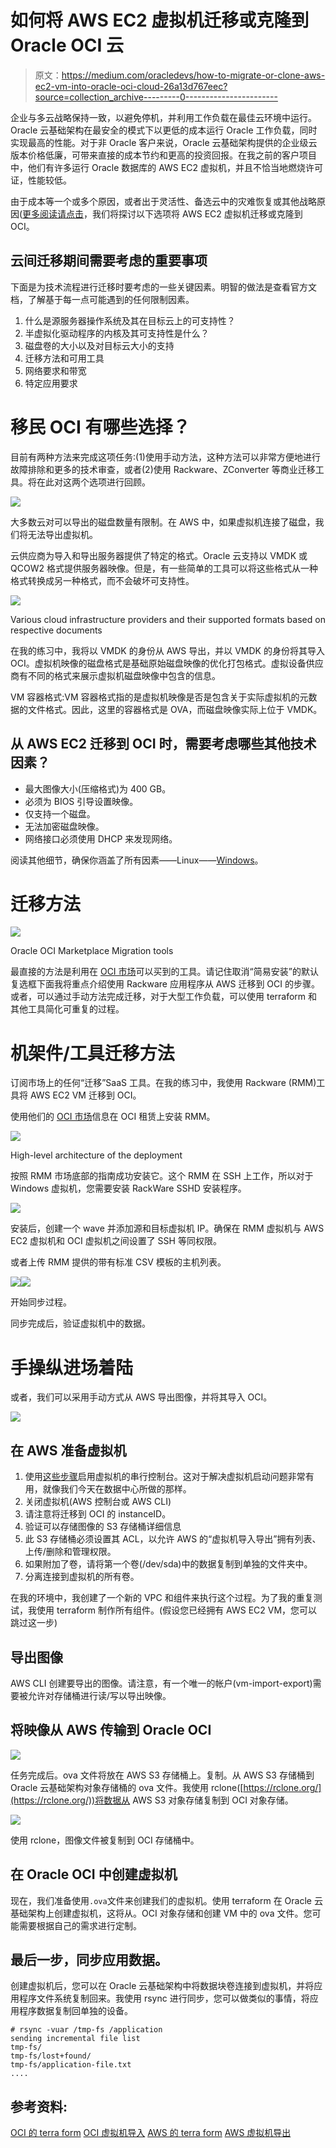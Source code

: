 # 如何将 AWS EC2 虚拟机迁移或克隆到 Oracle OCI 云

> 原文：<https://medium.com/oracledevs/how-to-migrate-or-clone-aws-ec2-vm-into-oracle-oci-cloud-26a13d767eec?source=collection_archive---------0----------------------->

企业与多云战略保持一致，以避免停机，并利用工作负载在最佳云环境中运行。Oracle 云基础架构在最安全的模式下以更低的成本运行 Oracle 工作负载，同时实现最高的性能。对于非 Oracle 客户来说，Oracle 云基础架构提供的企业级云版本价格低廉，可带来直接的成本节约和更高的投资回报。在我之前的客户项目中，他们有许多运行 Oracle 数据库的 AWS EC2 虚拟机，并且不恰当地燃烧许可证，性能较低。

由于成本等一个或多个原因，或者出于灵活性、备选云中的灾难恢复或其他战略原因([更多阅读请点击](https://www.uscloud.com/blog/3-reasons-33-companies-ditching-aws-azure/)，我们将探讨以下选项将 AWS EC2 虚拟机迁移或克隆到 OCI。

## 云间迁移期间需要考虑的重要事项

下面是为技术流程进行迁移时要考虑的一些关键因素。明智的做法是查看官方文档，了解基于每一点可能遇到的任何限制因素。

1.  什么是源服务器操作系统及其在目标云上的可支持性？
2.  半虚拟化驱动程序的内核及其可支持性是什么？
3.  磁盘卷的大小以及对目标云大小的支持
4.  迁移方法和可用工具
5.  网络要求和带宽
6.  特定应用要求

# 移民 OCI 有哪些选择？

目前有两种方法来完成这项任务:(1)使用手动方法，这种方法可以非常方便地进行故障排除和更多的技术审查，或者(2)使用 Rackware、ZConverter 等商业迁移工具。将在此对这两个选项进行回顾。

![](img/7826448017597ca951641bbe57667c47.png)

大多数云对可以导出的磁盘数量有限制。在 AWS 中，如果虚拟机连接了磁盘，我们将无法导出虚拟机。

云供应商为导入和导出服务器提供了特定的格式。Oracle 云支持以 VMDK 或 QCOW2 格式提供服务器映像。但是，有一些简单的工具可以将这些格式从一种格式转换成另一种格式，而不会破坏可支持性。

![](img/fb13d5335031a46cf148b9b539e4af3b.png)

Various cloud infrastructure providers and their supported formats based on respective documents

在我的练习中，我将以 VMDK 的身份从 AWS 导出，并以 VMDK 的身份将其导入 OCI。虚拟机映像的磁盘格式是基础原始磁盘映像的优化打包格式。虚拟设备供应商有不同的格式来展示虚拟机磁盘映像中包含的信息。

VM 容器格式:VM 容器格式指的是虚拟机映像是否是包含关于实际虚拟机的元数据的文件格式。因此，这里的容器格式是 OVA，而磁盘映像实际上位于 VMDK。

## 从 AWS EC2 迁移到 OCI 时，需要考虑哪些其他技术因素？

*   最大图像大小(压缩格式)为 400 GB。
*   必须为 BIOS 引导设置映像。
*   仅支持一个磁盘。
*   无法加密磁盘映像。
*   网络接口必须使用 DHCP 来发现网络。

阅读其他细节，确保你涵盖了所有因素——Linux——[Windows](https://docs.oracle.com/en-us/iaas/Content/Compute/Tasks/importingcustomimagewindows.htm#requirements)。

# 迁移方法

![](img/ce4ab5795ce4b1e0991d5029af1addba.png)

Oracle OCI Marketplace Migration tools

最直接的方法是利用在 [OCI 市场](https://cloudmarketplace.oracle.com)可以买到的工具。请记住取消“简易安装”的默认复选框下面我将重点介绍使用 Rackware 应用程序从 AWS 迁移到 OCI 的步骤。或者，可以通过手动方法完成迁移，对于大型工作负载，可以使用 terraform 和其他工具简化可重复的过程。

# 机架件/工具迁移方法

订阅市场上的任何“迁移”SaaS 工具。在我的练习中，我使用 Rackware (RMM)工具将 AWS EC2 VM 迁移到 OCI。

使用他们的 [OCI 市场](https://cloudmarketplace.oracle.com/marketplace/en_US/listing/67762747)信息在 OCI 租赁上安装 RMM。

![](img/2838ec02850383e79013b16ba1c425f8.png)

High-level architecture of the deployment

按照 RMM 市场底部的指南成功安装它。这个 RMM 在 SSH 上工作，所以对于 Windows 虚拟机，您需要安装 RackWare SSHD 安装程序。

![](img/3af5ef6a0533d38c3acce6d658076fd2.png)

安装后，创建一个 wave 并添加源和目标虚拟机 IP。确保在 RMM 虚拟机与 AWS EC2 虚拟机和 OCI 虚拟机之间设置了 SSH 等同权限。

或者上传 RMM 提供的带有标准 CSV 模板的主机列表。

![](img/a1b2640a19064f9e73a97b37a4c18ecc.png)![](img/90f78f702c87eb526a1874923de0dfbe.png)

开始同步过程。

同步完成后，验证虚拟机中的数据。

# 手操纵进场着陆

或者，我们可以采用手动方式从 AWS 导出图像，并将其导入 OCI。

![](img/6bcce124ec34685dec36af29df8ad72e.png)

## 在 AWS 准备虚拟机

1.  使用[这些步骤](https://docs.oracle.com/en-us/iaas/Content/Compute/Tasks/enablingserialconsoleaccess.htm)启用虚拟机的串行控制台。这对于解决虚拟机启动问题非常有用，就像我们今天在数据中心所做的那样。
2.  关闭虚拟机(AWS 控制台或 AWS CLI)
3.  请注意将迁移到 OCI 的 instanceID。
4.  验证可以存储图像的 S3 存储桶详细信息
5.  此 S3 存储桶必须设置其 ACL，以允许 AWS 的“虚拟机导入导出”拥有列表、上传/删除和管理权限。
6.  如果附加了卷，请将第一个卷(/dev/sda)中的数据复制到单独的文件夹中。
7.  分离连接到虚拟机的所有卷。

在我的环境中，我创建了一个新的 VPC 和组件来执行这个过程。为了我的重复测试，我使用 terraform 制作所有组件。(假设您已经拥有 AWS EC2 VM，您可以跳过这一步)

## 导出图像

AWS CLI 创建要导出的图像。请注意，有一个唯一的帐户(vm-import-export)需要被允许对存储桶进行读/写以导出映像。

## 将映像从 AWS 传输到 Oracle OCI

![](img/661f9a3ae3a68a0a4078385260c63c2c.png)

任务完成后。ova 文件将放在 AWS S3 存储桶上。复制。从 AWS S3 存储桶到 Oracle 云基础架构对象存储桶的 ova 文件。我使用 rclone([https://rclone.org/](https://rclone.org/))将数据从 AWS S3 对象存储复制到 OCI 对象存储。

![](img/607d67786100c172d3db6986be4c2f36.png)

使用 rclone，图像文件被复制到 OCI 存储桶中。

## 在 Oracle OCI 中创建虚拟机

现在，我们准备使用`.ova`文件来创建我们的虚拟机。使用 terraform 在 Oracle 云基础架构上创建虚拟机，这将从。OCI 对象存储和创建 VM 中的 ova 文件。您可能需要根据自己的需求进行定制。

## 最后一步，同步应用数据。

创建虚拟机后，您可以在 Oracle 云基础架构中将数据块卷连接到虚拟机，并将应用程序文件系统复制回来。我使用 rsync 进行同步，您可以做类似的事情，将应用程序数据复制回单独的设备。

```
# rsync -vuar /tmp-fs /application
sending incremental file list
tmp-fs/
tmp-fs/lost+found/
tmp-fs/application-file.txt
....
```

## 参考资料:

[OCI 的 terra form](https://registry.terraform.io/providers/hashicorp/oci/latest/docs)
[OCI 虚拟机导入](https://docs.oracle.com/en-us/iaas/Content/Compute/References/bringyourownimage.htm)
[AWS 的 terra form](https://registry.terraform.io/providers/hashicorp/aws/latest/docs)
[AWS 虚拟机导出](https://docs.aws.amazon.com/vm-import/latest/userguide/vmexport_image.html)
